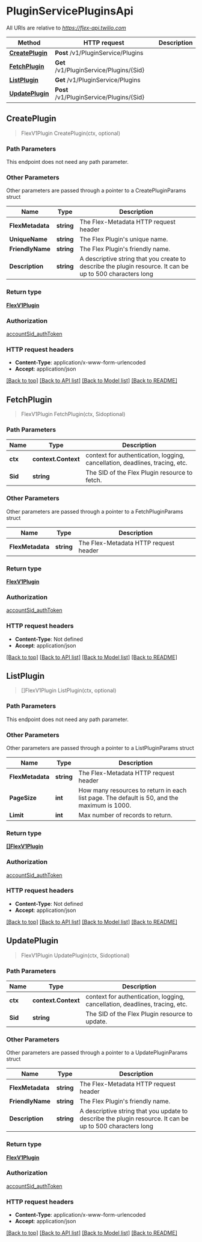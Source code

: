 # PluginServicePluginsApi

All URIs are relative to *https://flex-api.twilio.com*

Method | HTTP request | Description
------------- | ------------- | -------------
[**CreatePlugin**](PluginServicePluginsApi.md#CreatePlugin) | **Post** /v1/PluginService/Plugins | 
[**FetchPlugin**](PluginServicePluginsApi.md#FetchPlugin) | **Get** /v1/PluginService/Plugins/{Sid} | 
[**ListPlugin**](PluginServicePluginsApi.md#ListPlugin) | **Get** /v1/PluginService/Plugins | 
[**UpdatePlugin**](PluginServicePluginsApi.md#UpdatePlugin) | **Post** /v1/PluginService/Plugins/{Sid} | 



## CreatePlugin

> FlexV1Plugin CreatePlugin(ctx, optional)





### Path Parameters

This endpoint does not need any path parameter.

### Other Parameters

Other parameters are passed through a pointer to a CreatePluginParams struct


Name | Type | Description
------------- | ------------- | -------------
**FlexMetadata** | **string** | The Flex-Metadata HTTP request header
**UniqueName** | **string** | The Flex Plugin's unique name.
**FriendlyName** | **string** | The Flex Plugin's friendly name.
**Description** | **string** | A descriptive string that you create to describe the plugin resource. It can be up to 500 characters long

### Return type

[**FlexV1Plugin**](FlexV1Plugin.md)

### Authorization

[accountSid_authToken](../README.md#accountSid_authToken)

### HTTP request headers

- **Content-Type**: application/x-www-form-urlencoded
- **Accept**: application/json

[[Back to top]](#) [[Back to API list]](../README.md#documentation-for-api-endpoints)
[[Back to Model list]](../README.md#documentation-for-models)
[[Back to README]](../README.md)


## FetchPlugin

> FlexV1Plugin FetchPlugin(ctx, Sidoptional)





### Path Parameters


Name | Type | Description
------------- | ------------- | -------------
**ctx** | **context.Context** | context for authentication, logging, cancellation, deadlines, tracing, etc.
**Sid** | **string** | The SID of the Flex Plugin resource to fetch.

### Other Parameters

Other parameters are passed through a pointer to a FetchPluginParams struct


Name | Type | Description
------------- | ------------- | -------------
**FlexMetadata** | **string** | The Flex-Metadata HTTP request header

### Return type

[**FlexV1Plugin**](FlexV1Plugin.md)

### Authorization

[accountSid_authToken](../README.md#accountSid_authToken)

### HTTP request headers

- **Content-Type**: Not defined
- **Accept**: application/json

[[Back to top]](#) [[Back to API list]](../README.md#documentation-for-api-endpoints)
[[Back to Model list]](../README.md#documentation-for-models)
[[Back to README]](../README.md)


## ListPlugin

> []FlexV1Plugin ListPlugin(ctx, optional)





### Path Parameters

This endpoint does not need any path parameter.

### Other Parameters

Other parameters are passed through a pointer to a ListPluginParams struct


Name | Type | Description
------------- | ------------- | -------------
**FlexMetadata** | **string** | The Flex-Metadata HTTP request header
**PageSize** | **int** | How many resources to return in each list page. The default is 50, and the maximum is 1000.
**Limit** | **int** | Max number of records to return.

### Return type

[**[]FlexV1Plugin**](FlexV1Plugin.md)

### Authorization

[accountSid_authToken](../README.md#accountSid_authToken)

### HTTP request headers

- **Content-Type**: Not defined
- **Accept**: application/json

[[Back to top]](#) [[Back to API list]](../README.md#documentation-for-api-endpoints)
[[Back to Model list]](../README.md#documentation-for-models)
[[Back to README]](../README.md)


## UpdatePlugin

> FlexV1Plugin UpdatePlugin(ctx, Sidoptional)





### Path Parameters


Name | Type | Description
------------- | ------------- | -------------
**ctx** | **context.Context** | context for authentication, logging, cancellation, deadlines, tracing, etc.
**Sid** | **string** | The SID of the Flex Plugin resource to update.

### Other Parameters

Other parameters are passed through a pointer to a UpdatePluginParams struct


Name | Type | Description
------------- | ------------- | -------------
**FlexMetadata** | **string** | The Flex-Metadata HTTP request header
**FriendlyName** | **string** | The Flex Plugin's friendly name.
**Description** | **string** | A descriptive string that you update to describe the plugin resource. It can be up to 500 characters long

### Return type

[**FlexV1Plugin**](FlexV1Plugin.md)

### Authorization

[accountSid_authToken](../README.md#accountSid_authToken)

### HTTP request headers

- **Content-Type**: application/x-www-form-urlencoded
- **Accept**: application/json

[[Back to top]](#) [[Back to API list]](../README.md#documentation-for-api-endpoints)
[[Back to Model list]](../README.md#documentation-for-models)
[[Back to README]](../README.md)

